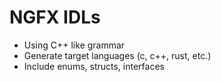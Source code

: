 # NGFX IDLs

* Using C++ like grammar
* Generate target languages (c, c++, rust, etc.)
* Include enums, structs, interfaces